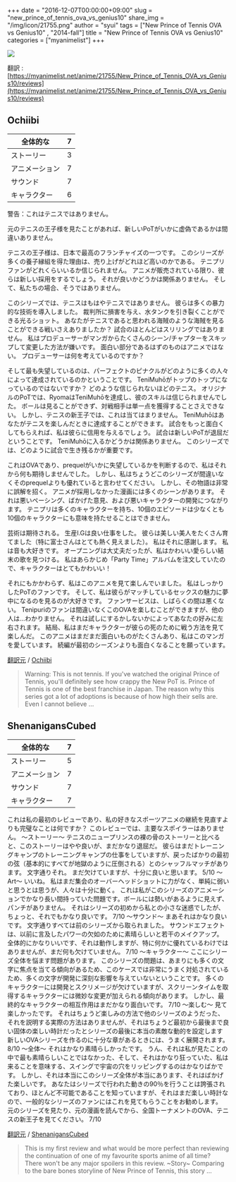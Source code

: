 +++
date = "2016-12-07T00:00:00+09:00"
slug = "new_prince_of_tennis_ova_vs_genius10"
share_img = "/img/icon/21755.png"
author = "syui"
tags = ["New Prince of Tennis OVA vs Genius10" , "2014-fall"]
title = "New Prince of Tennis OVA vs Genius10"
categories = ["myanimelist"]
+++

![](https://myanimelist.cdn-dena.com/images/anime/12/65403.jpg)


<!--more-->

翻訳 : [https://myanimelist.net/anime/21755/New_Prince_of_Tennis_OVA_vs_Genius10/reviews](https://myanimelist.net/anime/21755/New_Prince_of_Tennis_OVA_vs_Genius10/reviews)


## Ochiibi



全体的な|  7
--- | ---
ストーリー|  3
アニメーション|  7
サウンド|  7
キャラクター|  6

警告：これはテニスではありません。

元のテニスの王子様を見たことがあれば、新しいPoTがいかに虚偽であるかは間違いありません。

テニスの王子様は、日本で最高のフランチャイズの一つです。 このシリーズが多くの養子縁組を得た理由は、売り上げがどれほど高いのかである。 テニプリファンがどれくらいいるか信じられません。 アニメが販売されている限り、彼らは新しい採用をするでしょう。 それが良いかどうかは関係ありません。 そして、私たちの場合、そうではありません。

このシリーズでは、テニスはもはやテニスではありません。 彼らは多くの暴力的な技術を導入しました。 裁判所に損害を与え、水タンクを引き裂くことができる光るショット。 あなたがテニスであると思われる海賊のような海賊を見ることができる戦いさえありましたか？ 試合のほとんどはスリリングではありません。 私はプロデューサーがマンガからたくさんのシーン/チャプターをスキップして変更した方法が嫌いです。 面白い部分であるはずのものはアニメではない。 プロデューサーは何を考えているのですか？

そして最も失望しているのは、パーフェクトのピナクルがどのように多くの人々によって達成されているのかということです。  TeniMuhōがトップのトップになっているのではないですか？ どのような信じられないほどのテニス。 オリジナルのPoTでは、RyomaはTeniMuhōを達成し、彼のスキルは信じられませんでした。 ボールは見ることができず、対戦相手は単一点を獲得することさえできない。 しかし、テニスの新王子では、これは当てはまりません。  TeniMuhōはあなたがテニスを楽しんだときに達成することができます。 試合をもっと面白くしてもらえれば、私は彼らに信用を与えるでしょう。 試合は新しいPoTが退屈だということです。  TeniMuhōに入るかどうかは関係ありません。 このシリーズでは、どのように試合で生き残るかが重要です。

これはOVAであり、prequelがいかに失望しているかを判断するので、私はそれから何も期待しませんでした。 しかし、私はちょうどこのシリーズが間違いなくそのprequelよりも優れていると言わせてください。 しかし、その物語は非常に誤解を招く。 アニメが採用しなかった漫画には多くのシーンがあります。 それは悪いペーシング、ばかげた意見、および悪いキャラクターの開発につながります。 テニプリは多くのキャラクターを持ち、10個のエピソードは少なくとも10個のキャラクターにも意味を持たせることはできません。

芸術は期待される。 生産I.Gは良い仕事をした。 彼らは美しい美人をたくさん育てました（特に富士さんはとても熱く見えました）。 私はそれに感謝します。 私は音も大好きです。 オープニングは大丈夫だったが、私はかわいい愛らしい結末の歌を見つける。 私はあらかじめ「Party Time」アルバムを注文していたので、キャラクターはとてもかわいい！

それにもかかわらず、私はこのアニメを見て楽しんでいました。 私はしっかりしたPoTのフ​​ァンです。 そして、私は彼らがマッチしているセックスの魅力に夢中になるのを見るのが大好きです。 ファンサービスは、しばらくの間は悪くない。  Tenipuriのファンは間違いなくこのOVAを楽しむことができますが、他の人は...わかりません。 それは試しにするかしないかによってあなたの好みに左右されます。 結局、私はまだキャラクターが彼らの死のために戦う方法を見て楽しんだ。 このアニメはまだまだ面白いものがたくさんあり、私はこのマンガを愛しています。 続編が最初のシーズンよりも面白くなることを願っています。

[翻訳元](https://myanimelist.net/reviews.php?id=193180) / [Ochiibi](https://myanimelist.net/profile/Ochiibi/reviews)


> Warning: This is not tennis.    If you've watched the original Prince of Tennis, you'll definitely see how crappy the New PoT is.     Prince of Tennis is one of the best franchise in Japan. The reason why this series got a lot of adoptions is because of how high their sells are. Even I cannot believe  ...

## ShenanigansCubed



全体的な|  7
--- | ---
ストーリー|  5
アニメーション|  7
サウンド|  7
キャラクター|  7

これは私の最初のレビューであり、私の好きなスポーツアニメの継続を見直すよりも完璧なことは何ですか？ このレビューでは、主要なスポイラーはありません。
〜ストーリー〜
テニスのニュープリンスの裸の骨のストーリーと比べると、このストーリーはやや良いが、まだかなり退屈だ。 彼らはまだトレーニングキャンプのトレーニングキャンプの仕事をしていますが、戻ったばかりの最初の弦（基本的にすべてが地獄のように圧倒される）とのシャッフルマッチがあります。 文字通りそれ。 まだ欠けていますが、十分に良いと思います。  5/10
〜Art〜
いいね。 私はまだ集会のオーバーヘッドショットに力がなく、単純に弱いと思うとは思うが、人々は十分に動く。 これは私がこのシリーズのアニメーションでかなり長い間持っていた問題です。ボールには勢いがあるように見えず、パンチがありません。 それはシリーズの初めから私との小さな迷惑でしたが、ちょっと、それでもかなり良いです。  7/10
〜サウンド〜
まあそれはかなり良いです。 文字通りすべては前のシリーズから取られました。 サウンドエフェクトは、以前に言及したパワーの欠如のために素晴らしいと若干のメイクアップ。 全体的にかなりいいです、それは動作しますが、特に何かに優れているわけではありませんが、まだ何も欠けていません。  7/10
〜キャラクター〜
ここにシリーズ全体を悩ます問題があります。 このシリーズの問題は、あまりにも多くの文字に焦点を当てる傾向があるため、このケースでは非常にうまく対処されているため、多くの文字が開発に深刻な影響を与えていないということです。 多くのキャラクターには開発とスクリメージが欠けていますが、スクリーンタイムを取得するキャラクターには微妙な変更が加えられる傾向があります。 しかし、最終的なキャラクターの相互作用はまだかなり面白いです。  7/10
〜楽しむ〜
見て楽しかったです。 それはちょうど楽しみの方法で他のシリーズのようだった、それを説明する実際の方法はありませんが、それはちょうど最初から最後まで良い固体の楽しい時計だったとシリーズの最後に本当の素敵な動的を設定します 新しいOVAシリーズを作るのに十分な章があるときには、うまく展開されます。  8/10
〜全体〜
それはかなり素晴らしかったです。 うん、それは私が見たことの中で最も素晴らしいことではなかった、そして、それはかなり狂っていた、私は来ることを意味する、スイングで宇宙の穴をリッピングするのはかなりばかです。 しかし、それは本当にこのシリーズ全体が本当にあります、それはばかげた楽しいです。 あなたはシリーズで行われた動きの90％を行うことは誇張されており、ほとんど不可能であることを知っていますが、それはまだ楽しい時計なので、一般的なシリーズのファンにはこれを見てもらうことをお勧めします。 元のシリーズを見たり、元の漫画を読んでから、全国トーナメントのOVA、テニスの新王子を見てください。  7/10

[翻訳元](https://myanimelist.net/reviews.php?id=192962) / [ShenanigansCubed](https://myanimelist.net/profile/ShenanigansCubed/reviews)


> This is my first review and what would be more perfect than reviewing the continuation of one of my favourite sports anime of all time? There won't be any major spoilers in this review.   ~Story~  Comparing to the bare bones storyline of New Prince of Tennis, this story  ...
